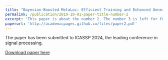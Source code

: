```yaml
---
title: "Bayesian-Boosted MetaLoc: Efficient Training and Enhanced Generalization for Indoor Localization"
permalink: /publication/2010-10-01-paper-title-number-2
excerpt: 'This paper is about the number 2. The number 3 is left for future work.'
paperurl: 'http://academicpages.github.io/files/paper2.pdf'
---
```

The paper has been submitted to ICASSP 2024, the leading conference in signal processing.



[Download paper here](http://academicpages.github.io/files/paper2.pdf)

